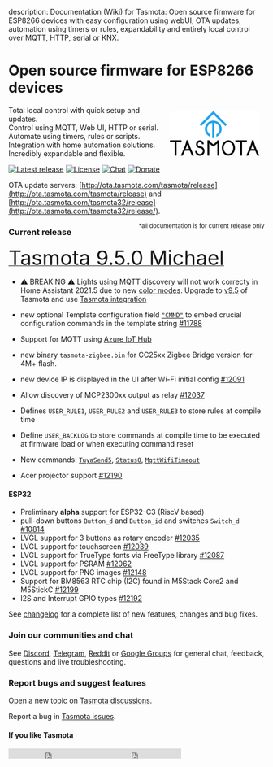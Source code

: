 description: Documentation (Wiki) for Tasmota: Open source firmware for ESP8266 devices with easy configuration using webUI, OTA updates, automation using timers or rules, expandability and entirely local control over MQTT, HTTP, serial or KNX.

# Open source firmware for ESP8266 devices

<img style="margin: 10px 10px; float:right; width:35%" src="_media/frontlogo.svg" alt="Tasmota Logo"></img>
Total local control with quick setup and updates.    
Control using MQTT, Web UI, HTTP or serial.    
Automate using timers, rules or scripts.    
Integration with home automation solutions.    
Incredibly expandable and flexible.     

[![Latest release](https://img.shields.io/github/downloads/arendst/Tasmota/total.svg?style=flat-square&color=green)](http://ota.tasmota.com/tasmota/release)
[![License](https://img.shields.io/github/license/arendst/Tasmota.svg?style=flat-square)](https://github.com/arendst/Tasmota/blob/development/LICENSE.txt)
[![Chat](https://img.shields.io/discord/479389167382691863.svg?style=flat-square&color=blueviolet)](https://discord.gg/Ks2Kzd4)
[![Donate](https://img.shields.io/badge/donate-PayPal-blue.svg?style=flat-square)](https://paypal.me/tasmota)


OTA update servers: [http://ota.tasmota.com/tasmota/release](http://ota.tasmota.com/tasmota/release) and [http://ota.tasmota.com/tasmota32/release](http://ota.tasmota.com/tasmota32/release/).

<small><span style="float:right">\*all documentation is for current release only</small></span>
### Current release 
<a href="http://ota.tasmota.com/tasmota/release-9.5.0/"><span style="font-size:40px;">Tasmota 9.5.0 Michael</span></a><br>

- :warning: BREAKING :warning: Lights using MQTT discovery will not work correcty in Home Assistant 2021.5 due to new [color modes](https://www.home-assistant.io/blog/2021/05/05/release-20215/#color-modes). Upgrade to [v9.5](http://ota.tasmota.com/release/tasmota/) of Tasmota and use [Tasmota integration](https://www.home-assistant.io/integrations/tasmota)

- new optional Template configuration field [`"CMND"`](Templates.md#cmnd) to embed crucial configuration commands in the template string [#11788](https://github.com/arendst/Tasmota/discussions/11788)
- Support for MQTT using [Azure IoT Hub](Azure-IoT-Hub.md)
- new binary `tasmota-zigbee.bin` for CC25xx Zigbee Bridge version for 4M+ flash.
- new device IP is displayed in the UI after Wi-Fi initial config [#12091](https://github.com/arendst/Tasmota/discussions/12091)
- Allow discovery of MCP2300xx output as relay [#12037](https://github.com/arendst/Tasmota/discussions/12037)
- Defines `USER_RULE1`, `USER_RULE2` and `USER_RULE3` to store rules at compile time
- Define `USER_BACKLOG` to store commands at compile time to be executed at firmware load or when executing command reset
- New commands: [`TuyaSend5`](Commansd.md#tuyasend), [`Status0`](Commansd.md#status), [`MqttWifiTimeout`](Commansd.md#mqttwifitimeout)
- Acer projector support [#12190](https://github.com/arendst/Tasmota/discussions/12190)

#### ESP32

- Preliminary **alpha** support for ESP32-C3 (RiscV based)
- pull-down buttons `Button_d` and `Button_id` and switches `Switch_d` [#10814](https://github.com/arendst/Tasmota/discussions/10814)
- LVGL support for 3 buttons as rotary encoder [#12035](https://github.com/arendst/Tasmota/discussions/12035)
- LVGL support for touchscreen [#12039](https://github.com/arendst/Tasmota/discussions/12039)
- LVGL support for TrueType fonts via FreeType library [#12087](https://github.com/arendst/Tasmota/discussions/12087)
- LVGL support for PSRAM [#12062](https://github.com/arendst/Tasmota/discussions/12062)
- LVGL support for PNG images [#12148](https://github.com/arendst/Tasmota/discussions/12148)
- Support for BM8563 RTC chip (I2C) found in M5Stack Core2 and M5StickC [#12199](https://github.com/arendst/Tasmota/discussions/12199)
- I2S and Interrupt GPIO types [#12192](https://github.com/arendst/Tasmota/discussions/12192)

See [changelog](https://github.com/arendst/Tasmota/blob/development/CHANGELOG.md) for a complete list of new features, changes and bug fixes.

### Join our communities and chat
See [Discord](https://discord.gg/Ks2Kzd4), [Telegram](https://t.me/tasmota), [Reddit](https://www.reddit.com/r/tasmota/) or [Google Groups](https://groups.google.com/d/forum/sonoffusers) for general chat, feedback, questions and live troubleshooting.

### Report bugs and suggest features
Open a new topic on [Tasmota discussions](https://github.com/arendst/Tasmota/discussions).

Report a bug in [Tasmota issues](https://github.com/arendst/Tasmota/issues).


#### If you like Tasmota
<iframe src="https://ghbtns.com/github-btn.html?user=arendst&repo=tasmota&type=star&count=true" frameborder="0" scrolling="0" width="170px" height="20px"></iframe><iframe src="https://ghbtns.com/github-btn.html?user=arendst&repo=tasmota&type=fork&count=true" frameborder="0" scrolling="0" width="170px" height="20px"></iframe> 
